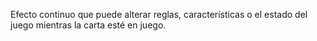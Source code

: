 Efecto continuo que puede alterar reglas, características o el estado del juego mientras la carta esté en juego.